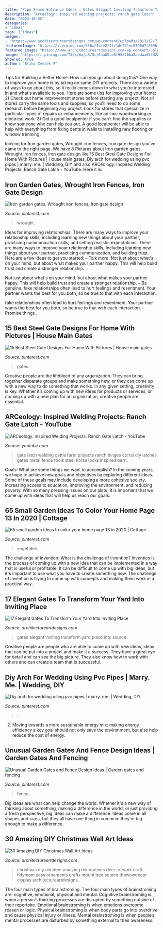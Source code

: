 ```yaml
---
title: "Pipe Fence Entrance Ideas : Gates Elegant Inviting Transform Yard Place Into Source"
description: "Arceology: inspired welding projects: ranch gate latch"
date: "2023-10-05"
categories:
- "ideas"
tags: ["ideas"]
images:
- "https://www.architectureartdesigns.com/wp-content/uploads/2013/12/719.jpg"
featuredImage: "https://i.pinimg.com/736x/1d/e2/7f/1de27fec6795d7f2096f7e02defcc4d1.jpg"
featured_image: "https://www.architectureartdesigns.com/wp-content/uploads/2013/12/719.jpg"
image: "https://i.pinimg.com/736x/6a/a8/5c/6aa85ce8f95320ba2acdaad53d28e40b.jpg"
ShowToc: true
author: "Erika Zemlak V"
---
```



Tips for Building a Better Home: How can you go about doing this?
One way to improve your home is by taking on some DIY projects. There are a variety of ways to go about this, so it really comes down to what you're interested in and what's available to you. Here are some tips for improving your home: 
2) Check out home improvement stores before starting any project. Not all stores carry the same tools and supplies, so you'll need to do some research before beginning any project. Look for stores that specialize in particular types of repairs or enhancements, like ad-hoc woodworking or electrical work. 
3) Get a good localpenter if you can't find the supplies or know someone who can help you out. A good localpenter will be able to help with everything from fixing dents in walls to installing new flooring or window trimming.

	

		
looking for Iron garden gates, Wrought iron fences, Iron gate design you've came to the right page. We have 8 Pictures about Iron garden gates, Wrought iron fences, Iron gate design like 15 Best Steel Gate Designs For Home With Pictures | House main gates, Diy arch for wedding using pvc pipes | marry. me. | Wedding, DIY and also ARCeology: Inspired Welding Projects: Ranch Gate Latch - YouTube. Here it is:
		
    
## Iron Garden Gates, Wrought Iron Fences, Iron Gate Design

<img loading=lazy src="https://i.pinimg.com/736x/66/be/78/66be788b3cc9fd2c2441a1b545d20662.jpg" onerror="this.onerror=null;this.src='https://tse3.mm.bing.net/th?id=OIP.RmCSsTz861yrB5s1B_vGmQAAAA&amp;pid=15.1';" alt="Iron garden gates, Wrought iron fences, Iron gate design">

_Source: pinterest.com_

>wrought. 

	

Ideas for improving relationships: There are many ways to improve your relationship skills, including learning new things about your partner, practicing communication skills, and setting realistic expectations.
There are many ways to improve your relationship skills, including learning new things about your partner, practicing communication, and building trust. Here are a few ideas to get you started: 
     – Talk more. Not just about what's on your mind, but about what makes your partner happy. This will help build trust and create a stronger relationship.

Not just about what's on your mind, but about what makes your partner happy. This will help build trust and create a stronger relationship. – Be genuine. fake relationships often lead to hurt feelings and resentment. Your partner wants the best for you both, so be true to that with each interaction.

fake relationships often lead to hurt feelings and resentment. Your partner wants the best for you both, so be true to that with each interaction. – Promise things .

    
## 15 Best Steel Gate Designs For Home With Pictures | House Main Gates

<img loading=lazy src="https://i.pinimg.com/736x/6a/a8/5c/6aa85ce8f95320ba2acdaad53d28e40b.jpg" onerror="this.onerror=null;this.src='https://tse3.mm.bing.net/th?id=OIP.mek8IxZtEKaTxLH6J59GCgHaFL&amp;pid=15.1';" alt="15 Best Steel Gate Designs For Home With Pictures | House main gates">

_Source: pinterest.com_

>gates. 

	

Creative people are the lifeblood of any organization. They can bring together disparate groups and make something new, or they can come up with a new way to do something that works. In any given setting, creativity is key. Whether it’s coming up with new ideas for products or services, or coming up with a new plan for an organization, creative people are essential.

    
## ARCeology: Inspired Welding Projects: Ranch Gate Latch - YouTube

<img loading=lazy src="http://i.ytimg.com/vi/NnNXj-3wmKw/hqdefault.jpg" onerror="this.onerror=null;this.src='https://tse1.mm.bing.net/th?id=OIP.HW1CIVC7hudvlK5btl7c4QHaFj&amp;pid=15.1';" alt="ARCeology: Inspired Welding Projects: Ranch Gate Latch - YouTube">

_Source: youtube.com_

>gate latch welding cattle farm projects ranch hinges corral diy latches gates metal fence tools steel horse locks inspired barn. 

	

Goals: What are some things we want to accomplish?
In the coming years, we hope to achieve new goals and objectives by exploring different ideas. Some of these goals may include developing a more cohesive society, increasing access to education, improving the environment, and reducing poverty. With so many pressing issues on our plate, it is important that we come up with ideas that will help us reach our goals.

    
## 65 Small Garden Ideas To Color Your Home Page 13 In 2020 | Cottage

<img loading=lazy src="https://i.pinimg.com/736x/f5/8d/08/f58d08c3bcd3715d473b632bf659ad44.jpg" onerror="this.onerror=null;this.src='https://tse2.mm.bing.net/th?id=OIP.Vi83_Gc8EC74xoL9von5SgHaLI&amp;pid=15.1';" alt="65 small garden ideas to color your home page 13 in 2020 | Cottage">

_Source: pinterest.com_

>vegetable. 

	

The challenge of invention: What is the challenge of invention?
Invention is the process of coming up with a new idea that can be implemented in a way that is useful or profitable. It can be difficult to come up with big ideas, but it's important to use what you have to create something new. The challenge of invention is trying to come up with concepts and making them work in a practical way.

    
## 17 Elegant Gates To Transform Your Yard Into Inviting Place

<img loading=lazy src="https://www.architectureartdesigns.com/wp-content/uploads/2017/02/9-27-630x473.jpg" onerror="this.onerror=null;this.src='https://tse3.mm.bing.net/th?id=OIP.xeFNfG8vJ5SZoj9wpMWUcAHaFj&amp;pid=15.1';" alt="17 Elegant Gates To Transform Your Yard Into Inviting Place">

_Source: architectureartdesigns.com_

>gates elegant inviting transform yard place into source. 

	

Creative people are people who are able to come up with new ideas, ideas that can be put into a project and make it a success. They have a great eye for detail and can see the big picture. They also know how to work with others and can create a team that is successful.

    
## Diy Arch For Wedding Using Pvc Pipes | Marry. Me. | Wedding, DIY

<img loading=lazy src="https://i.pinimg.com/736x/08/dd/b4/08ddb452e5c9587a8482100f3bc36bd9--diy-backdrop-stand-backdrop-holder.jpg?b=t" onerror="this.onerror=null;this.src='https://tse1.mm.bing.net/th?id=OIP.fNWO2Ke1op2ezQpXZK3PjgHaLI&amp;pid=15.1';" alt="Diy arch for wedding using pvc pipes | marry. me. | Wedding, DIY">

_Source: pinterest.com_

>. 

	

2. Moving towards a more sustainable energy mix: making energy efficiency a key goal should not only save the environment, but also help reduce the cost of energy.

    
## Unusual Garden Gates And Fence Design Ideas | Garden Gates And Fencing

<img loading=lazy src="https://i.pinimg.com/736x/1d/e2/7f/1de27fec6795d7f2096f7e02defcc4d1.jpg" onerror="this.onerror=null;this.src='https://tse2.mm.bing.net/th?id=OIP.qRIKp-yc4pEmkaxhMwhGmgHaLH&amp;pid=15.1';" alt="Unusual Garden Gates and Fence Design Ideas | Garden gates and fencing">

_Source: pinterest.com_

>fence. 

	

Big ideas are what can help change the world. Whether it's a new way of thinking about something, making a difference in the world, or just providing a fresh perspective, big ideas can make a difference. Ideas come in all shapes and sizes, but they all have one thing in common: they're big enough to make a difference.

    
## 30 Amazing DIY Christmas Wall Art Ideas

<img loading=lazy src="https://www.architectureartdesigns.com/wp-content/uploads/2013/12/719.jpg" onerror="this.onerror=null;this.src='https://tse3.mm.bing.net/th?id=OIP.hr7e6WqYun2OZxicT5U-0AHaLL&amp;pid=15.1';" alt="30 Amazing DIY Christmas Wall Art Ideas">

_Source: architectureartdesigns.com_

>christmas diy reindeer amazing decorations deer artwork craft tidymom easy ornaments crafts mount tree source thewowdecor display architectureartdesigns. 

	

The four main types of brainstroming:
The four main types of brainstroming are: cognitive, emotional, physical and mental. Cognitive brainstroming is when a person’s thinking processes are disrupted by something outside of their repertoire. Emotional brainstroming is when emotions overcome reason or logic. Physical brainstroming is when body parts go into overdrive and cause physical injury or illness. Mental brainstroming is when people’s mental processes are disturbed by something external to their awareness.

